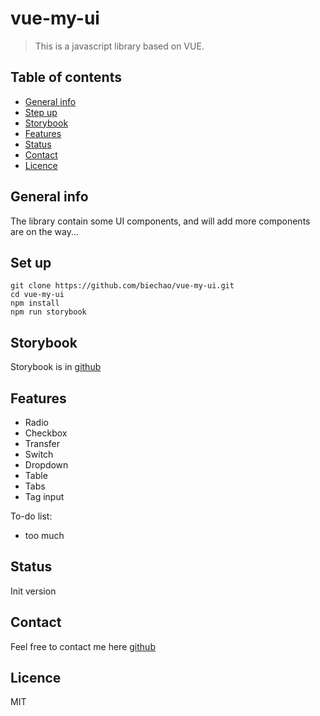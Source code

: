 # vue-my-ui
> This is a javascript library based on VUE.

## Table of contents
* [General info](#general-info)
* [Step up](#set-up)
* [Storybook](#storybook)
* [Features](#features)
* [Status](#status)
* [Contact](#contact)
* [Licence](#licence)

## General info
The library contain some UI components, and will add more components are on the way...

## Set up
```
git clone https://github.com/biechao/vue-my-ui.git
cd vue-my-ui
npm install
npm run storybook
```

## Storybook
Storybook is in [github](https://biechao.github.io/2019/11/20/storybook-static/)

## Features
* Radio
* Checkbox
* Transfer
* Switch
* Dropdown
* Table 
* Tabs
* Tag input

To-do list:
* too much

## Status
Init version

## Contact
Feel free to contact me here [github](https://github.com/biechao/vue-my-ui)

## Licence
MIT
